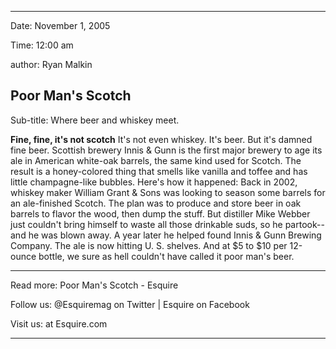 
---
Date: November 1, 2005

Time: 12:00 am

author: Ryan Malkin

Poor Man's Scotch
---
Sub-title: Where beer and whiskey meet.

**Fine, fine, it's not scotch** It's not even whiskey. It's beer. But it's damned fine beer. Scottish brewery Innis & Gunn is the first major brewery to age its ale in American white-oak barrels, the same kind used for Scotch. The result is a honey-colored thing that smells like vanilla and toffee and has little champagne-like bubbles. Here's how it happened: Back in 2002, whiskey maker William Grant & Sons was looking to season some barrels for an ale-finished Scotch. The plan was to produce and store beer in oak barrels to flavor the wood, then dump the stuff. But distiller Mike Webber just couldn't bring himself to waste all those drinkable suds, so he partook--and he was blown away. A year later he helped found Innis & Gunn Brewing Company. The ale is now hitting U. S. shelves. And at $5 to $10 per 12-ounce bottle, we sure as hell couldn't have called it poor man's beer.

---

Read more: Poor Man's Scotch - Esquire

Follow us: @Esquiremag on Twitter | Esquire on Facebook

Visit us: at Esquire.com

---